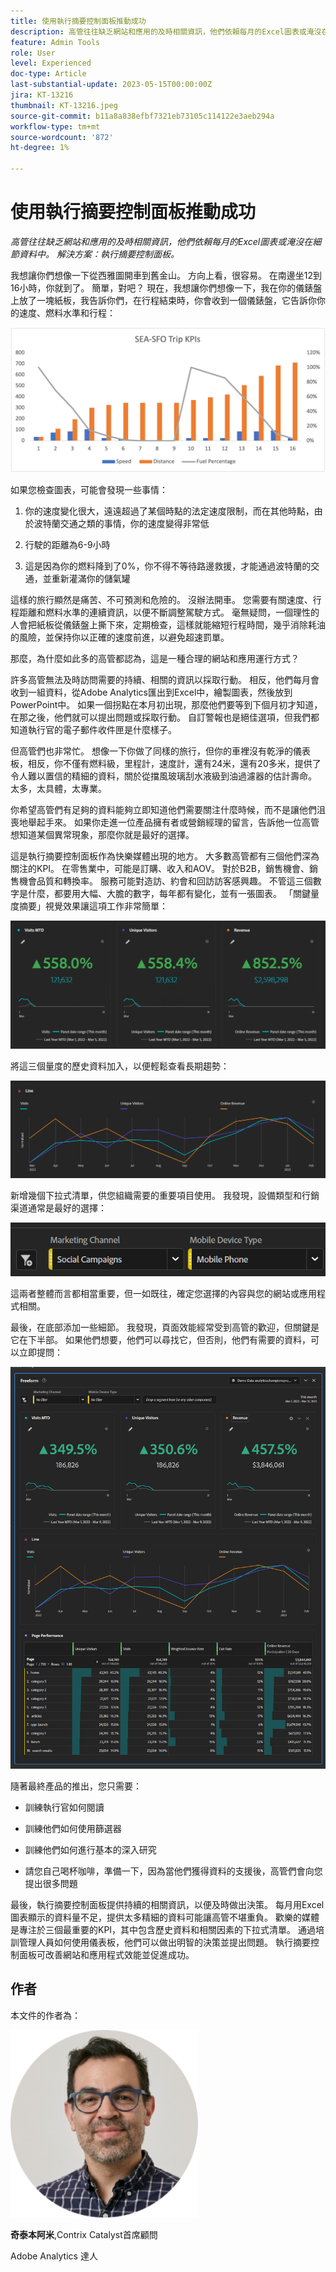 ```yaml
---
title: 使用執行摘要控制面板推動成功
description: 高管往往缺乏網站和應用的及時相關資訊，他們依賴每月的Excel圖表或淹沒在細節資料中。 解決方案 — 執行摘要控制面板。
feature: Admin Tools
role: User
level: Experienced
doc-type: Article
last-substantial-update: 2023-05-15T00:00:00Z
jira: KT-13216
thumbnail: KT-13216.jpeg
source-git-commit: b11a8a838efbf7321eb73105c114122e3aeb294a
workflow-type: tm+mt
source-wordcount: '872'
ht-degree: 1%

---
```



# 使用執行摘要控制面板推動成功

_高管往往缺乏網站和應用的及時相關資訊，他們依賴每月的Excel圖表或淹沒在細節資料中。 解決方案：執行摘要控制面板。_

我想讓你們想像一下從西雅圖開車到舊金山。 方向上看，很容易。 在南邊坐12到16小時，你就到了。 簡單，對吧？ 現在，我想讓你們想像一下，我在你的儀錶盤上放了一塊紙板，我告訴你們，在行程結束時，你會收到一個儀錶盤，它告訴你你的速度、燃料水準和行程：

![橫條圖.png](assets/bar-graph.png)

如果您檢查圖表，可能會發現一些事情：

1. 你的速度變化很大，遠遠超過了某個時點的法定速度限制，而在其他時點，由於波特蘭交通之類的事情，你的速度變得非常低

1. 行駛的距離為6-9小時

1. 這是因為你的燃料降到了0%，你不得不等待路邊救援，才能通過波特蘭的交通，並重新灌滿你的儲氣罐

這樣的旅行顯然是痛苦、不可預測和危險的。
沒辦法開車。 您需要有關速度、行程距離和燃料水準的連續資訊，以便不斷調整駕駛方式。 毫無疑問，一個理性的人會把紙板從儀錶盤上撕下來，定期檢查，這樣就能縮短行程時間，幾乎消除耗油的風險，並保持你以正確的速度前進，以避免超速罰單。

那麼，為什麼如此多的高管都認為，這是一種合理的網站和應用運行方式？

許多高管無法及時訪問需要的持續、相關的資訊以採取行動。 相反，他們每月會收到一組資料，從Adobe Analytics匯出到Excel中，繪製圖表，然後放到PowerPoint中。 如果一個拐點在本月初出現，那麼他們要等到下個月初才知道，在那之後，他們就可以提出問題或採取行動。
自訂警報也是絕佳選項，但我們都知道執行官的電子郵件收件匣是什麼樣子。

但高管們也非常忙。 想像一下你做了同樣的旅行，但你的車裡沒有乾淨的儀表板，相反，你不僅有燃料級，里程計，速度計，還有24米，還有20多米，提供了令人難以置信的精細的資料，關於從擋風玻璃刮水液級到油過濾器的估計壽命。
太多，太具體，太專業。

你希望高管們有足夠的資料能夠立即知道他們需要關注什麼時候，而不是讓他們沮喪地舉起手來。 如果你走進一位產品擁有者或營銷經理的留言，告訴他一位高管想知道某個異常現象，那麼你就是最好的選擇。

這是執行摘要控制面板作為快樂媒體出現的地方。 大多數高管都有三個他們深為關注的KPI。 在零售業中，可能是訂購、收入和AOV。 對於B2B，銷售機會、銷售機會品質和轉換率。 服務可能對造訪、約會和回訪訪客感興趣。 不管這三個數字是什麼，都要用大幅、大膽的數字，每年都有變化，並有一張圖表。 「關鍵量度摘要」視覺效果讓這項工作非常簡單：

![放大面板](assets/zoom-in-panel.png)

將這三個量度的歷史資料加入，以便輕鬆查看長期趨勢：

![折線圖.png](assets/line-graph.png)

新增幾個下拉式清單，供您組織需要的重要項目使用。 我發現，設備類型和行銷渠道通常是最好的選擇：

![Social Campaigns.png](assets/social-campaigns.png)

這兩者整體而言都相當重要，但一如既往，確定您選擇的內容與您的網站或應用程式相關。

最後，在底部添加一些細節。 我發現，頁面效能經常受到高管的歡迎，但關鍵是它在下半部。
如果他們想要，他們可以尋找它，但否則，他們有需要的資料，可以立即提問：

![大型儀表板.png](assets/large-dashboard.png)

隨著最終產品的推出，您只需要：

- 訓練執行官如何閱讀

- 訓練他們如何使用篩選器

- 訓練他們如何進行基本的深入研究

- 請您自己喝杯咖啡，準備一下，因為當他們獲得資料的支援後，高管們會向您提出很多問題

最後，執行摘要控制面板提供持續的相關資訊，以便及時做出決策。 每月用Excel圖表顯示的資料量不足，提供太多精細的資料可能讓高管不堪重負。 歡樂的媒體是專注於三個最重要的KPI，其中包含歷史資料和相關因素的下拉式清單。 通過培訓管理人員如何使用儀表板，他們可以做出明智的決策並提出問題。 執行摘要控制面板可改善網站和應用程式效能並促進成功。

## 作者

本文件的作者為：

![奇泰本阿米](assets/gitai-ben-ammi.png)

**奇泰本阿米**,Contrix Catalyst首席顧問

Adobe Analytics 達人
